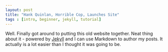 ```yaml
---
layout: post
title: "Hank Quinlan, Horrible Cop, Launches Site"
tags : [intro, beginner, jekyll, tutorial]
---
```


Well. Finally got around to putting this old website together. Neat thing about it - powered by [Jekyll](http://jekyllrb.com) and I can use Markdown to author my posts. It actually is a lot easier than I thought it was going to be.
